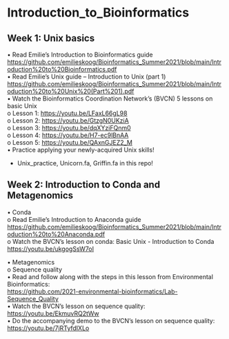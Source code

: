 # Introduction_to_Bioinformatics  
## Week 1: Unix basics
•	Read Emilie’s Introduction to Bioinformatics guide  
https://github.com/emilieskoog/Bioinformatics_Summer2021/blob/main/Introduction%20to%20Bioinformatics.pdf  
•	Read Emilie’s Unix guide – Introduction to Unix (part 1)  
https://github.com/emilieskoog/Bioinformatics_Summer2021/blob/main/Introduction%20to%20Unix%20(Part%201).pdf  
•	Watch the Bioinformatics Coordination Network’s (BVCN) 5 lessons on basic Unix  
o	Lesson 1: https://youtu.be/LFaxL66gL98  
o	Lesson 2: https://youtu.be/GtzgN0UKziA  
o	Lesson 3: https://youtu.be/dqXYziFQnm0  
o	Lesson 4: https://youtu.be/H7-ec9lBnAA  
o	Lesson 5: https://youtu.be/QAxnGJEZ2_M  
• Practice applying your newly-acquired Unix skills!  
- Unix_practice, Unicorn.fa, Griffin.fa in this repo! 


## Week 2: Introduction to Conda and Metagenomics  
•	Conda  
o	Read Emilie’s Introduction to Anaconda guide
https://github.com/emilieskoog/Bioinformatics_Summer2021/blob/main/Introduction%20to%20Anaconda.pdf   
o	Watch the BVCN’s lesson on conda: Basic Unix - Introduction to Conda  
https://youtu.be/ukgogSsW7oI  

•	Metagenomics  
o	Sequence quality  
•	Read and follow along with the steps in this lesson from Environmental Bioinformatics:  
https://github.com/2021-environmental-bioinformatics/Lab-Sequence_Quality  
•	Watch the BVCN’s lesson on sequence quality:  
https://youtu.be/EkmuvRQ2tWw  
•	Do the accompanying demo to the BVCN’s lesson on sequence quality:   
https://youtu.be/7jRTyfdIXLo  

